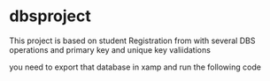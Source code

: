 # dbsproject

This project is based on student Registration from with several DBS operations and primary key and unique key valiidations 

you need to export that database in xamp and run the following code

